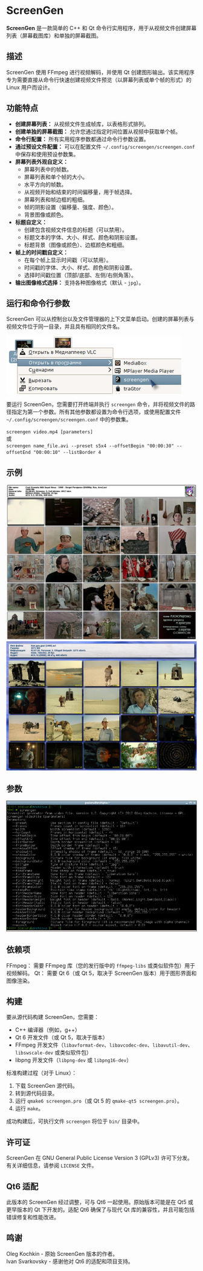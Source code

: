# ScreenGen

**ScreenGen** 是一款简单的 C++ 和 Qt 命令行实用程序，用于从视频文件创建屏幕列表（屏幕截图库）和单独的屏幕截图。

## 描述

ScreenGen 使用 FFmpeg 进行视频解码，并使用 Qt 创建图形输出。该实用程序专为需要直接从命令行快速创建视频文件预览（以屏幕列表或单个帧的形式）的 Linux 用户而设计。

## 功能特点

*   **创建屏幕列表：** 从视频文件生成帧库，以表格形式排列。
*   **创建单独的屏幕截图：** 允许您通过指定时间位置从视频中获取单个帧。
*   **命令行配置：** 所有实用程序参数都通过命令行参数设置。
*   **通过预设文件配置：** 可以在配置文件 `~/.config/screengen/screengen.conf` 中保存和使用预设参数集。
*   **屏幕列表外观自定义：**
    *   屏幕列表中的帧数。
    *   屏幕列表和单个帧的大小。
    *   水平方向的帧数。
    *   从视频开始和结束的时间偏移量，用于帧选择。
    *   屏幕列表和帧边框的粗细。
    *   帧的阴影设置（偏移量、强度、颜色）。
    *   背景图像或颜色。
*   **标题自定义：**
    *   创建包含视频文件信息的标题（可以禁用）。
    *   标题文本的字体、大小、样式、颜色和阴影设置。
    *   标题背景（图像或颜色）、边框颜色和粗细。
*   **帧上的时间戳自定义：**
    *   在每个帧上显示时间戳（可以禁用）。
    *   时间戳的字体、大小、样式、颜色和阴影设置。
    *   选择时间戳位置（顶部/底部、左侧/右侧角落）。
*   **输出图像格式选择：** 支持各种图像格式（默认 - `jpg`）。

## 运行和命令行参数

ScreenGen 可以从控制台以及文件管理器的上下文菜单启动。创建的屏幕列表与视频文件位于同一目录，并且具有相同的文件名。

![Example](https://raw.githubusercontent.com/Svarkovsky/screengen/refs/heads/main/screengen_003.png)

要运行 ScreenGen，您需要打开终端并执行 `screengen` 命令，并将视频文件的路径指定为第一个参数。所有其他参数都设置为命令行选项，或使用配置文件 `~/.config/screengen/screengen.conf` 中的参数集。

`screengen video.mp4 [parameters]` <br>
或 <br>
`screengen name_file.avi --preset s5x4 --offsetBegin "00:00:30" --offsetEnd "00:00:10" --listBorder 4`

## 示例
![Example](https://raw.githubusercontent.com/Svarkovsky/screengen/refs/heads/main/anrdou.jpg)
![Example](https://raw.githubusercontent.com/Svarkovsky/screengen/refs/heads/main/screengen_008.jpg)

## 参数
![Parameters](https://raw.githubusercontent.com/Svarkovsky/screengen/refs/heads/main/screengen_002.png)

## 依赖项
FFmpeg： 需要 FFmpeg 库（您的发行版中的 `ffmpeg-libs` 或类似软件包）用于视频解码。
Qt： 需要 Qt 6（或 Qt 5，取决于 ScreenGen 版本）用于图形界面和图像渲染。

## 构建
要从源代码构建 ScreenGen，您需要：

*   C++ 编译器（例如，g++）
*   Qt 6 开发文件（或 Qt 5，取决于版本）
*   FFmpeg 开发文件（`libavformat-dev`、`libavcodec-dev`、`libavutil-dev`、`libswscale-dev` 或类似软件包）
*   libpng 开发文件（`libpng-dev` 或 `libpng16-dev`）

标准构建过程（对于 Linux）：

1.  下载 ScreenGen 源代码。
2.  转到源代码目录。
3.  运行 `qmake6 screengen.pro`（或 Qt 5 的 `qmake-qt5 screengen.pro`）。
4.  运行 `make`。

成功构建后，可执行文件 `screengen` 将位于 `bin/` 目录中。

## 许可证
ScreenGen 在 GNU General Public License Version 3 (GPLv3) 许可下分发。有关详细信息，请参阅 `LICENSE` 文件。

## Qt6 适配
此版本的 ScreenGen 经过调整，可与 Qt6 一起使用。原始版本可能是在 Qt5 或更早版本的 Qt 下开发的。适配 Qt6 确保了与现代 Qt 库的兼容性，并且可能包括错误修复和性能改进。

## 鸣谢
Oleg Kochkin - 原始 ScreenGen 版本的作者。 <br>
Ivan Svarkovsky - 感谢他对 Qt6 的适配和项目支持。
